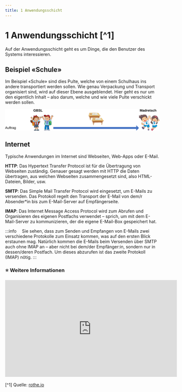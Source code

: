 ```yaml
---
title: 1 Anwendungsschicht
---
```


# 1 Anwendungsschicht [^1]

Auf der Anwendungsschicht geht es um Dinge, die den Benutzer des Systems interessieren.

## Beispiel «Schule»
Im Beispiel «Schule» sind dies Pulte, welche von einem Schulhaus ins andere transportiert werden sollen. Wie genau Verpackung und Transport organisiert sind, wird auf dieser Ebene ausgeblendet. Hier geht es nur um den eigentlich Inhalt – also darum, welche und wie viele Pulte verschickt werden sollen.

![@](img/001-school-example.svg)

## Internet
Typische Anwendungen im Internet sind Webseiten, Web-Apps oder E-Mail.

**HTTP**: Das Hypertext Transfer Protocol ist für die Übertragung von Webseiten zuständig. Genauer gesagt werden mit HTTP die Daten übertragen, aus welchen Webseiten zusammengesetzt sind, also HTML-Dateien, Bilder, usw.

**SMTP**: Das Simple Mail Transfer Protocol wird eingesetzt, um E-Mails zu versenden. Das Protokoll regelt den Transport der E-Mail von dem/r Absender*in bis zum E-Mail-Server auf Empfängerseite.

**IMAP**: Das Internet Message Access Protocol wird zum Abrufen und Organisieren des eigenen Postfachs verwendet – sprich, um mit dem E-Mail-Server zu kommunizieren, der die eigene E-Mail-Box gespeichert hat.

:::info ⠀
Sie sehen, dass zum Senden und Empfangen von E-Mails zwei verschiedene Protokolle zum Einsatz kommen, was auf den ersten Blick erstaunen mag. Natürlich kommen die E-Mails beim Versenden über SMTP auch ohne IMAP an – aber nicht bei dem/der Empfänger:in, sondern nur in dessen/deren Postfach. Um dieses abzurufen ist das zweite Protokoll (IMAP) nötig.
:::

### ⭐ Weitere Informationen

<iframe width="560" height="315" src="https://www.youtube.com/embed/kBXQZMmiA4s" title="YouTube video player" frameborder="0" allow="accelerometer; autoplay; clipboard-write; encrypted-media; gyroscope; picture-in-picture" allowfullscreen></iframe>

[^1] Quelle: [rothe.io](https://rothe.io/?b=network&p=80064)